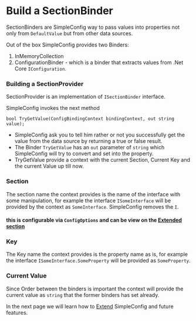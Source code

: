 ﻿# Build a SectionBinder
SectionBinders are SimpleConfig way to pass values into properties not only from `DefaultValue` but from other data sources.

Out of the box SimpleConfig provides two Binders:  
1. InMemoryCollection
2. ConfigurationBinder - which is a binder that extracts values from .Net Core `IConfiguration`.


### Building a SectionProvider

SectionProvider is an implementation of `ISectionBinder` interface.

SimpleConfig invokes the next method

`bool TryGetValue(ConfigBindingContext bindingContext, out string value);`

- SimpleConfig ask you to tell him rather or not you successfully get the value from the data source by returning a true or false result.
- The Binder `TryGetValue` has an `out` parameter of `string` which SimpleConfig will try to convert and set into the property.
- TryGetValue provide a context with the current Section, Current Key and the current Value up till now.


### Section 
The section name the context provides is the name of the interface with some manipulation, for example the interface `ISomeInterface` will be provided by the context as `SomeInterface`. SimpleConfig removes the `I`.  
#### this is configurable via `ConfigOptions` and can be view on the [Extended section]()

### Key
The Key name the context provides is the property name as is, for example the interface `ISomeInterface.SomeProperty` will be provided as `SomeProperty`.

### Current Value

Since Order between the binders is important the context will provide the current value as `string` that the former binders has set already.

In the next page we will learn how to [Extend](https://github.com/existall/SimpleConfig/blob/master/docs/Extend%20Simple%20Config.md) SimpleConfig and future features.



